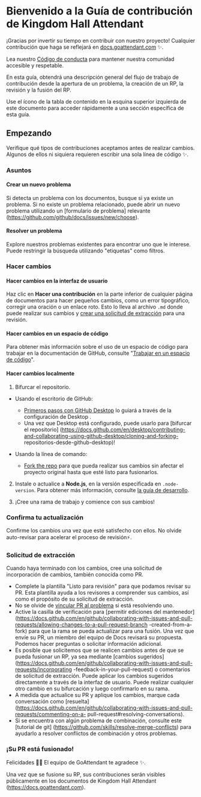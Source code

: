 

# Bienvenido a la Guía de contribución de Kingdom Hall Attendant

¡Gracias por invertir su tiempo en contribuir con nuestro proyecto! Cualquier contribución que haga se reflejará en [docs.goattendant.com](https://docs.goattendant.com) :sparkles:.

Lea nuestro [Código de conducta](./CODE_OF_CONDUCT.md) para mantener nuestra comunidad accesible y respetable.

En esta guía, obtendrá una descripción general del flujo de trabajo de contribución desde la apertura de un problema, la creación de un RP, la revisión y la fusión del RP.

Use el ícono de la tabla de contenido en la esquina superior izquierda de este documento para acceder rápidamente a una sección específica de esta guía.

## Empezando

Verifique qué tipos de contribuciones aceptamos antes de realizar cambios. Algunos de ellos ni siquiera requieren escribir una sola línea de código :sparkles:.

### Asuntos

#### Crear un nuevo problema

Si detecta un problema con los documentos, busque si ya existe un problema. Si no existe un problema relacionado, puede abrir un nuevo problema utilizando un [formulario de problema] relevante (https://github.com/github/docs/issues/new/choose).

#### Resolver un problema

Explore nuestros problemas existentes para encontrar uno que le interese. Puede restringir la búsqueda utilizando "etiquetas" como filtros.

### Hacer cambios

#### Hacer cambios en la interfaz de usuario

Haz clic en **Hacer una contribución** en la parte inferior de cualquier página de documentos para hacer pequeños cambios, como un error tipográfico, corregir una oración o un enlace roto. Esto lo lleva al archivo `.md` donde puede realizar sus cambios y [crear una solicitud de extracción](#pull-request) para una revisión.

 

#### Hacer cambios en un espacio de código

Para obtener más información sobre el uso de un espacio de código para trabajar en la documentación de GitHub, consulte "[Trabajar en un espacio de código](https://github.com/github/docs/blob/main/contributing/codespace.md)".

#### Hacer cambios localmente

1. Bifurcar el repositorio.
- Usando el escritorio de GitHub:
  - [Primeros pasos con GitHub Desktop](https://docs.github.com/en/desktop/installing-and-configuring-github-desktop/getting-started-with-github-desktop) lo guiará a través de la configuración de Desktop .
  - Una vez que Desktop está configurado, puede usarlo para [bifurcar el repositorio] (https://docs.github.com/en/desktop/contributing-and-collaborating-using-github-desktop/cloning-and-forking- repositorios-desde-github-desktop)!

- Usando la línea de comando:
  - [Fork the repo](https://docs.github.com/en/github/getting-started-with-github/fork-a-repo#fork-an-example-repository) para que pueda realizar sus cambios sin afectar el proyecto original hasta que esté listo para fusionarlos.

2. Instale o actualice a **Node.js**, en la versión especificada en `.node-version`. Para obtener más información, consulte [la guía de desarrollo](contributing/development.md).

3. ¡Cree una rama de trabajo y comience con sus cambios!

### Confirma tu actualización

Confirme los cambios una vez que esté satisfecho con ellos. No olvide auto-revisar para acelerar el proceso de revisión:zap:.

### Solicitud de extracción

Cuando haya terminado con los cambios, cree una solicitud de incorporación de cambios, también conocida como PR.
- Complete la plantilla "Listo para revisión" para que podamos revisar su PR. Esta plantilla ayuda a los revisores a comprender sus cambios, así como el propósito de su solicitud de extracción.
- No se olvide de [vincular PR al problema](https://docs.github.com/en/issues/tracking-your-work-with-issues/linking-a-pull-request-to-an-issue ) si está resolviendo uno.
- Active la casilla de verificación para [permitir ediciones del mantenedor](https://docs.github.com/en/github/collaborating-with-issues-and-pull-requests/allowing-changes-to-a-pull-request-branch -created-from-a-fork) para que la rama se pueda actualizar para una fusión.
Una vez que envíe su PR, un miembro del equipo de Docs revisará su propuesta. Podemos hacer preguntas o solicitar información adicional.
- Es posible que solicitemos que se realicen cambios antes de que se pueda fusionar un RP, ya sea mediante [cambios sugeridos](https://docs.github.com/en/github/collaborating-with-issues-and-pull-requests/incorporating -feedback-in-your-pull-request) o comentarios de solicitud de extracción. Puede aplicar los cambios sugeridos directamente a través de la interfaz de usuario. Puede realizar cualquier otro cambio en su bifurcación y luego confirmarlo en su rama.
- A medida que actualice su PR y aplique los cambios, marque cada conversación como [resuelta](https://docs.github.com/en/github/collaborating-with-issues-and-pull-requests/commenting-on-a- pull-request#resolving-conversations).
- Si se encuentra con algún problema de combinación, consulte este [tutorial de git] (https://github.com/skills/resolve-merge-conflicts) para ayudarlo a resolver conflictos de combinación y otros problemas.

### ¡Su PR está fusionado!

Felicidades :tada::tada: El equipo de GoAttendant te agradece :sparkles:.

Una vez que se fusione su RP, sus contribuciones serán visibles públicamente en los documentos de Kingdom Hall Attendant (https://docs.goattendant.com).
